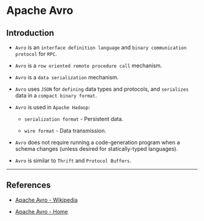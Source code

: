 # Apache Avro

## Introduction

* `Avro` is an `interface definition language` and `binary communication protocol` for `RPC`.

* `Avro` is a `row oriented remote procedure call` mechanism.

* `Avro` is a `data serialization` mechanism.

* `Avro` uses `JSON` for `defining` data types and protocols, and `serializes` data in a `compact binary format`.

* `Avro` is used in `Apache Hadoop`:

    * `serialization format` - Persistent data.
    
    * `wire format` - Data transmission.

* `Avro` does not require running a code-generation program when a schema changes (unless desired for statically-typed languages).  

* `Avro`  is similar to `Thrift` and `Protocol Buffers`.

---

## References

* [Apache Avro - Wikipedia](https://en.wikipedia.org/wiki/Apache_Avro)

* [Apache Avro - Home](https://avro.apache.org/)